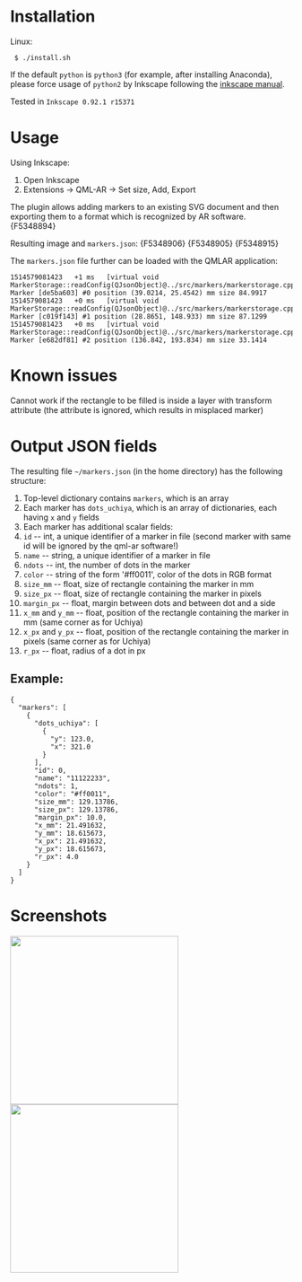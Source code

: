 # Installation
Linux:

```
 $ ./install.sh
```

If the default `python` is `python3` (for example, after installing Anaconda), please force usage of `python2` by Inkscape following the [inkscape manual](http://wiki.inkscape.org/wiki/index.php/Extension_Interpreters#Selecting_a_specific_interpreter_version_.28via_preferences_file.29).

Tested in `Inkscape 0.92.1 r15371`

# Usage

Using Inkscape:
1. Open Inkscape
2. Extensions -> QML-AR -> Set size, Add, Export

The plugin allows adding markers to an existing SVG document and then exporting them to a format which is recognized by AR software.
{F5348894}

Resulting image and `markers.json`:
{F5348906} {F5348905}
{F5348915}

The `markers.json` file further can be loaded with the QMLAR application:
```
1514579081423	+1 ms	[virtual void MarkerStorage::readConfig(QJsonObject)@../src/markers/markerstorage.cpp:32]	Marker [de5ba603] #0 position (39.0214, 25.4542) mm size 84.9917
1514579081423	+0 ms	[virtual void MarkerStorage::readConfig(QJsonObject)@../src/markers/markerstorage.cpp:32]	Marker [c019f143] #1 position (28.8651, 148.933) mm size 87.1299
1514579081423	+0 ms	[virtual void MarkerStorage::readConfig(QJsonObject)@../src/markers/markerstorage.cpp:32]	Marker [e682df81] #2 position (136.842, 193.834) mm size 33.1414
```

# Known issues

Cannot work if the rectangle to be filled is inside a layer with transform attribute (the attribute is ignored, which results in misplaced marker)

# Output JSON fields

The resulting file `~/markers.json` (in the home directory) has the following structure:
1. Top-level dictionary contains `markers`, which is an array
2. Each marker has `dots_uchiya`, which is an array of dictionaries, each having `x` and `y` fields
3. Each marker has additional scalar fields:
 1. `id` -- int, a unique identifier of a marker in file (second marker with same id will be ignored by the qml-ar software!)
 2. `name` -- string, a unique identifier of a marker in file
 3. `ndots` -- int, the number of dots in the marker
 4. `color` -- string of the form '#ff0011', color of the dots in RGB format
 5. `size_mm` -- float, size of rectangle containing the marker in mm
 6. `size_px` -- float, size of rectangle containing the marker in pixels
 6. `margin_px` -- float, margin between dots and between dot and a side
 7. `x_mm` and `y_mm` -- float, position of the rectangle containing the marker in mm (same corner as for Uchiya)
 8. `x_px` and `y_px` -- float, position of the rectangle containing the marker in pixels (same corner as for Uchiya)
 9. `r_px` -- float, radius of a dot in px

## Example:

```
{
  "markers": [
    {
      "dots_uchiya": [
        {
          "y": 123.0,
          "x": 321.0
        }
      ],
      "id": 0,
      "name": "11122233",
      "ndots": 1,
      "color": "#ff0011",
      "size_mm": 129.13786,
      "size_px": 129.13786,
      "margin_px": 10.0,
      "x_mm": 21.491632,
      "y_mm": 18.615673,
      "x_px": 21.491632,
      "y_px": 18.615673,
      "r_px": 4.0
    }
  ]
}
```

# Screenshots
<img height="300px" src="https://raw.githubusercontent.com/chili-epfl/qml-ar-inkscape/master/notebooks/inks1.png" /> <img height="300px" src="https://raw.githubusercontent.com/chili-epfl/qml-ar-inkscape/master/notebooks/inks2.png" />
